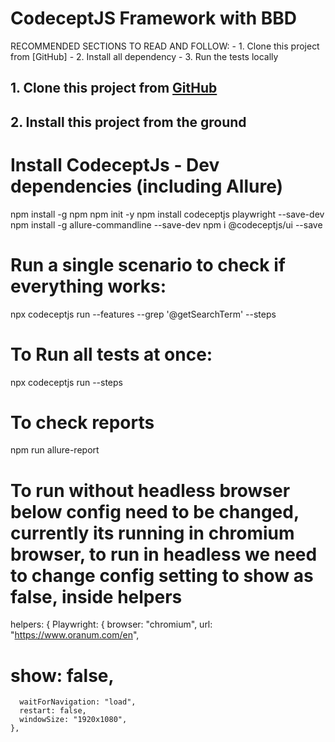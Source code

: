 # CodeceptJS Framework with BBD

RECOMMENDED SECTIONS TO READ AND FOLLOW:
    - 1. Clone this project from [GitHub]
    - 2. Install all dependency
    - 3. Run the tests locally

## 1. Clone this project from [GitHub](https://github.com/masand24/Byborg.git)


## 2. Install this project from the ground 

# Install CodeceptJs - Dev dependencies (including Allure)
npm install -g npm
npm init -y
npm install codeceptjs playwright --save-dev
npm install -g allure-commandline --save-dev
npm i @codeceptjs/ui --save

# Run a single scenario to check if everything works:
npx codeceptjs run --features --grep '@getSearchTerm' --steps


# To Run all tests at once:
npx codeceptjs run --steps

# To check reports
npm run allure-report

# To run without headless browser below config need to be changed, currently its running in chromium browser, to run in headless we need to change config setting to show as false, inside helpers

  helpers: {
    Playwright: {
      browser: "chromium",
      url: "https://www.oranum.com/en",
# show: false,
      waitForNavigation: "load",
      restart: false,
      windowSize: "1920x1080",
    },